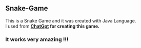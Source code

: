 ## Snake-Game

This is a Snake Game and it was created with Java Language.<br>
I used from <a href="https://chat.openai.com/"><strong>ChatGpt</a> for creating this game.

### It works very amazing !!!
